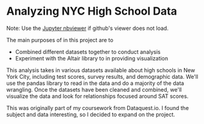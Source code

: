 # Analyzing NYC High School Data

Note: Use the [Jupyter nbviewer](https://nbviewer.jupyter.org/github/edwinfl49/nyc-hs-analysis/blob/master/Analyzing%20NYC%20High%20School%20Data.ipynb) if github's viewer does not load.

The main purposes of in this project are to
- Combined different datasets together to conduct analysis
- Experiment with the Altair library to in providing visualization

This analysis takes in various datasets available about high schools in New York City, including test scores, survey results, and demographic data. We'll use the pandas library to read in the data and do a majority of the data wrangling. Once the datasets have been cleaned and combined, we'll visualize the data and look for relationships focused around SAT scores.

This was originally part of my coursework from Dataquest.io. I found the subject and data interesting, so I decided to expand on the project.
